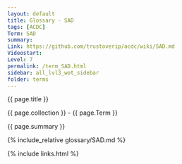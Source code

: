 ```yaml
---
layout: default
title: Glossary - SAD
tags: [ACDC]
Term: SAD
summary: 
Link: https://github.com/trustoverip/acdc/wiki/SAD.md
Videostart: 
Level: 7
permalink: /term_SAD.html
sidebar: all_lvl3_wot_sidebar
folder: terms
---
```


{{ page.title }}

{{ page.collection }} - {{ page.Term }}

   {{ page.summary }}

{% include_relative glossary/SAD.md %}

 {% include links.html %} 
